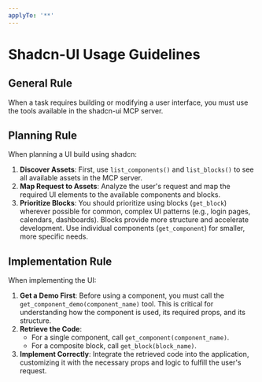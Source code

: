 ```yaml
---
applyTo: '**'
---
```

# Shadcn-UI Usage Guidelines

## General Rule
When a task requires building or modifying a user interface, you must use the tools available in the shadcn-ui MCP server.

## Planning Rule
When planning a UI build using shadcn:

1. **Discover Assets**: First, use `list_components()` and `list_blocks()` to see all available assets in the MCP server.
2. **Map Request to Assets**: Analyze the user's request and map the required UI elements to the available components and blocks.
3. **Prioritize Blocks**: You should prioritize using blocks (`get_block`) wherever possible for common, complex UI patterns (e.g., login pages, calendars, dashboards). Blocks provide more structure and accelerate development. Use individual components (`get_component`) for smaller, more specific needs.

## Implementation Rule
When implementing the UI:

1. **Get a Demo First**: Before using a component, you must call the `get_component_demo(component_name)` tool. This is critical for understanding how the component is used, its required props, and its structure.
2. **Retrieve the Code**:
    - For a single component, call `get_component(component_name)`.
    - For a composite block, call `get_block(block_name)`.
3. **Implement Correctly**: Integrate the retrieved code into the application, customizing it with the necessary props and logic to fulfill the user's request.
